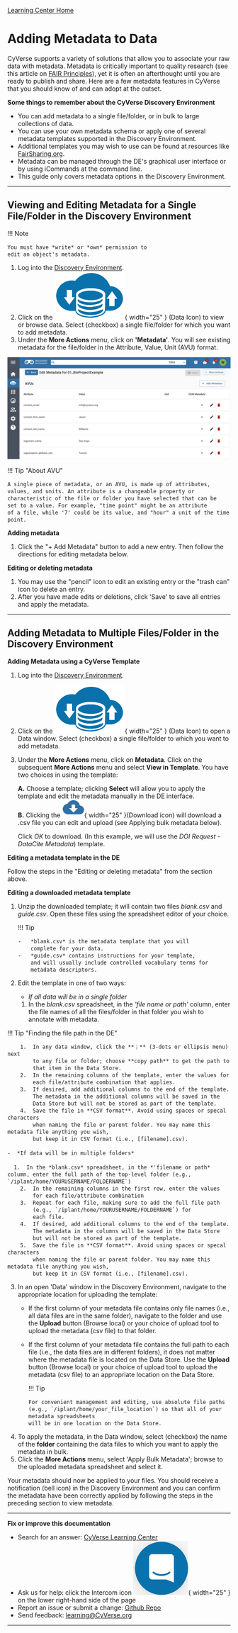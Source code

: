 [Learning Center Home](http://learning.cyverse.org/)

# Adding Metadata to Data

CyVerse supports a variety of solutions that allow you to
associate your raw data with metadata. Metadata is critically
important to quality research (see this article on [FAIR Principles](https://www.nature.com/articles/sdata201618)), yet it is often
an afterthought until you are ready to publish and share. Here
are a few metadata features in CyVerse that you should know of and can adopt at the
outset.

**Some things to remember about the CyVerse Discovery Environment**

-   You can add metadata to a single file/folder, or in bulk to large
    collections of data. 
-   You can use your own metadata schema or apply one of several metadata templates supported in the Discovery Environment.
-   Additional templates you may wish to use can be found at resources like [FairSharing.org](ttps://fairsharing.org/).
-   Metadata can be managed through the DE's graphical user interface or by using iCommands at the command line. 
-   This guide only covers metadata options in the Discovery Environment.

------------------------------------------------------------------------

## Viewing and Editing Metadata for a Single File/Folder in the Discovery Environment

!!! Note

    You must have *write* or *own* permission to
    edit an object's metadata.

1.  Log into the [Discovery Environment](https://de.cyverse.org/de/).
2. Click on the ![Data_Icon](../assets/de/menu_items/dataIcon.png){ width="25" }  (Data Icon) to view or browse data. Select (checkbox) a single file/folder for which you want to add metadata.
3. Under the **More Actions** menu, click on **'Metadata'**. You will see existing metadata for the file/folder in the Attribute, Value, Unit (AVU) format.

![edit_view_metadta](../assets/ds/edit_view_metadata.png)

 !!! Tip "About AVU"

    A single piece of metadata, or an AVU, is made up of attributes,
    values, and units. An attribute is a changeable property or
    characteristic of the file or folder you have selected that can be
    set to a value. For example, "time point" might be an attribute
    of a file, while '7' could be its value, and "hour" a unit of the time point.

**Adding metadata**

1.  Click the "+ Add Metadata" button to add a new entry. Then follow
    the directions for editing metadata below.

**Editing or deleting metadata**

1.  You may use the "pencil" icon to edit an existing entry or the
    "trash can" icon to delete an entry.
2.  After you have made edits or deletions, click 'Save' to save all entries and apply the metadata.

------------------------------------------------------------------------

## Adding Metadata to Multiple Files/Folder in the Discovery Environment

**Adding Metadata using a CyVerse Template**

1.  Log into the [Discovery Environment](https://de.cyverse.org/de/).

2.  Click on the ![Data_Icon](../assets/de/menu_items/dataIcon.png){ width="25" } (Data Icon) to open a Data window. Select (checkbox) a single file/folder to which you want to add metadata.

3.  Under the **More Actions** menu, click on **Metadata**. Click on
    the subsequent **More Actions** menu and select **View in
    Template**. You have two choices in using the template:

     **A.** Choose a template; clicking **Select** will allow you to apply the template and edit the metadata manually in the DE interface. <br>
     **B.** Clicking the ![Download_Icon](../assets/ds/download_icon_OLD.png){ width="25" }(Download icon) will download a .csv file you can edit and upload (see Applying bulk metadata below).

    Click *OK* to download. (In this example, we will use
    the *DOI Request - DataCite Metadata*) template.

**Editing a metadata template in the DE**

Follow the steps in the "Editing or deleting metadata" from the section above.

**Editing a downloaded metadata template**

1.  Unzip the downloaded template; it will contain two files
    *blank.csv* and *guide.csv*. Open these
    files using the spreadsheet editor of your choice.

    !!! Tip

        -   *blank.csv* is the metadata template that you will
            complete for your data.
        -   *guide.csv* contains instructions for your template,
            and will usually include controlled vocabulary terms for
            metadata descriptors.

2.  Edit the template in one of two ways:

    -   *If all data will be in a single folder*

       1.  In the *blank.csv* spreadsheet, in the *'file name or path'* column, enter the file names of all the files/folder in that folder you wish to annotate with metadata.
        
   !!! Tip "Finding the file path in the DE"

        1.  In any data window, click the **⋮** (3-dots or ellipsis menu) next
            to any file or folder; choose **copy path** to get the path to
            that item in the Data Store.
        2.  In the remaining columns of the template, enter the values for
            each file/attribute combination that applies.
        3.  If desired, add additional columns to the end of the template.
            The metadata in the additional columns will be saved in the
            Data Store but will not be stored as part of the template.
        4.  Save the file in **CSV format**. Avoid using spaces or specal characters
            when naming the file or parent folder. You may name this metadata file anything you wish,
            but keep it in CSV format (i.e., [filename].csv).

    -  *If data will be in multiple folders*

      1.  In the *blank.csv* spreadsheet, in the *'filename or path* column, enter the full path of the top-level folder (e.g., `/iplant/home/YOURUSERNAME/FOLDERNAME`) 
        2.  In the remaining columns in the first row, enter the values
            for each file/attribute combination
        3.  Repeat for each file, making sure to add the full file path
            (e.g., `/iplant/home/YOURUSERNAME/FOLDERNAME`) for
            each file.
        4.  If desired, add additional columns to the end of the template.
            The metadata in the columns will be saved in the Data Store
            but will not be stored as part of the template.
        5.  Save the file in **CSV format**. Avoid using spaces or specal characters
            when naming the file or parent folder. You may name this metadata file anything you wish,
            but keep it in CSV format (i.e., [filename].csv).

3.  In an open 'Data' window in the Discovery Environment, navigate to the
    appropriate location for uploading the template:
    -   If the first column of your metadata file contains only file
        names (i.e., all data files are in the same folder), navigate
        to the folder and use the **Upload** button (Browse local) or
        your choice of upload tool to upload the metadata (csv file) to
        that folder.

    -   If the first column of your metadata file contains the full path
        to each file (i.e., the data files are in different folders),
        it does not matter where the metadata file is located on the
        Data Store. Use the **Upload** button (Browse local) or your
        choice of upload tool to upload the metadata (csv file) to an
        appropriate location on the Data Store.

        !!! Tip
        
            For convenient management and editing, use absolute file paths
            (e.g., `/iplant/home/your_file_location`) so that all of your metadata spreadsheets 
            will be in one location on the Data Store.
        
4.  To apply the metadata, in the Data window, select (checkbox) the
    name of the **folder** containing the data files to which you want
    to apply the metadata in bulk.
5.  Click the **More Actions** menu, select 'Apply Bulk Metadata';
    browse to the uploaded metadata spreadsheet and select it.

Your metadata should now be applied to your files. You should receive a
notification (bell icon) in the Discovery Environment and you can confirm the
metadata have been correctly applied by following the steps in the
preceding section to view metadata.

------------------------------------------------------------------------

**Fix or improve this documentation**

-   Search for an answer: [CyVerse Learning Center](https://cyverse-learning-materials.github.io/learning-materials-home)
-   Ask us for help: click the Intercom icon ![Intercom](../assets/intercom.png){ width="25" } on the lower right-hand side of the page
-   Report an issue or submit a change: [Github Repo](https://github.com/CyVerse-learning-materials/data_store_guide)
-   Send feedback: [learning@CyVerse.org](learning@CyVerse.org)

------------------------------------------------------------------------
